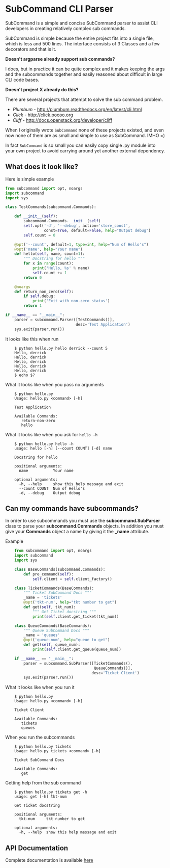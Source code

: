 # SubCommand CLI Parser

SubCommand is a simple and concise SubCommand parser to assist CLI developers
in creating relatively complex sub commands.

SubCommand is simple because the entire project fits into a single file, which
is less and 500 lines. The interface consists of 3 Classes and a few decorators
and that is it.

**Doesn't argparse already support sub commands?**

I does, but in practice it can be quite complex and it makes keeping the args
and the subcommands together and easily reasoned about difficult in large CLI
code bases.

**Doesn't project X already do this?**

There are several projects that attempt to solve the sub command problem.

* *Plumbum* - http://plumbum.readthedocs.org/en/latest/cli.html
* *Click* - http://click.pocoo.org
* *Cliff* - http://docs.openstack.org/developer/cliff

When I originally wrote `SubCommand` none of these projects existed, and even
now none of them are as small and simple to use as SubCommand. IMHO =)

In fact `SubCommand` is so small you can easily copy single .py module into your
own project to avoid carrying around yet another external dependency.

## What does it look like?

Here is simple example
``` python
from subcommand import opt, noargs
import subcommand
import sys

class TestCommands(subcommand.Commands):

    def __init__(self):
        subcommand.Commands.__init__(self)
        self.opt('-d', '--debug', action='store_const',
                 const=True, default=False, help="Output debug")
        self.count = 0

    @opt('--count', default=1, type=int, help="Num of Hello's")
    @opt('name', help="Your name")
    def hello(self, name, count=1):
        """ Docstring for hello """
        for x in range(count):
            print('Hello, %s' % name)
            self.count += 1
        return 0

    @noargs
    def return_non_zero(self):
        if self.debug:
            print('Exit with non-zero status')
        return 1

if __name__ == "__main__":
    parser = subcommand.Parser([TestCommands()],
                               desc='Test Application')
    sys.exit(parser.run())
```

It looks like this when run
```
    $ python hello.py hello derrick --count 5
    Hello, derrick
    Hello, derrick
    Hello, derrick
    Hello, derrick
    Hello, derrick
    $ echo $?
```
What it looks like when you pass no arguments
```
    $ python hello.py
    Usage: hello.py <command> [-h]

    Test Application

    Available Commands:
       return-non-zero
       hello
```
What it looks like when you ask for `hello -h`
```
    $ python hello.py hello -h
    usage: hello [-h] [--count COUNT] [-d] name

    Docstring for hello

    positional arguments:
      name           Your name

    optional arguments:
      -h, --help     show this help message and exit
      --count COUNT  Num of Hello's
      -d, --debug    Output debug
```

## Can my commands have subcommands?
In order to use subcommands you must use the **subcommand.SubParser** class to
parse your **subcommand.Commands** objects. In addition you must give your
**Commands** object a name by giving it the **_name** attribute.

Example
```python
    from subcommand import opt, noargs
    import subcommand
    import sys

    class BaseCommands(subcommand.Commands):
        def pre_command(self):
            self.client = self.client_factory()

    class TicketCommands(BaseCommands):
        """ Ticket SubCommand Docs """
        _name = 'tickets'
        @opt('tkt-num', help="tkt number to get")
        def get(self, tkt_num):
            """ Get Ticket docstring """
            print(self.client.get_ticket(tkt_num))

    class QueueCommands(BaseCommands):
        """ Queue SubCommand Docs """
        _name = 'queues'
        @opt('queue-num', help="queue to get")
        def get(self, queue_num):
            print(self.client.get_queue(queue_num))

    if __name__ == "__main__":
        parser = subcommand.SubParser([TicketCommands(),
                                       QueueCommands()],
                                      desc='Ticket Client')
        sys.exit(parser.run())
```

What it looks like when you run it
```
    $ python hello.py
    Usage: hello.py <command> [-h]

    Ticket Client

    Available Commands:
       tickets
       queues
```

When you run the subcommands
```
    $ python hello.py tickets
    Usage: hello.py tickets <command> [-h]

    Ticket SubCommand Docs

    Available Commands:
       get
```

Getting help from the sub command
```
    $ python hello.py tickets get -h
    usage: get [-h] tkt-num

    Get Ticket docstring

    positional arguments:
      tkt-num     tkt number to get

    optional arguments:
      -h, --help  show this help message and exit
```

## API Documentation

Complete documentation is available [here](http://thrawn01.org/subcommand)

